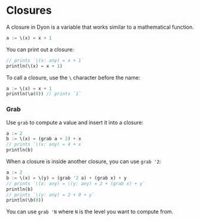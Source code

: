# Closures

A closure in Dyon is a variable that works similar to a mathematical function.

```rust
a := \(x) = x + 1
```

You can print out a closure:

```rust
// prints `\(x: any) = x + 1`
println(\(x) = x + 1)
```

To call a closure, use the `\` character before the name:

```rust
a := \(x) = x + 1
println(\a(0)) // prints `1`
```

### Grab

Use `grab` to compute a value and insert it into a closure:

```rust
a := 2
b := \(x) = (grab a + 2) + x
// prints `\(x: any) = 4 + x`
println(b)
```

When a closure is inside another closure, you can use `grab '2`:

```rust
a := 2
b := \(x) = \(y) = (grab '2 a) + (grab x) + y
// prints `\(x: any) = \(y: any) = 2 + (grab x) + y`
println(b)
// prints `\(y: any) = 2 + 0 + y`
println(\b(0))
```

You can use `grab 'N` where `N` is the level you want to compute from.
